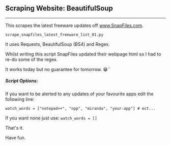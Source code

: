 
## Scraping Website: BeautifulSoup
------


This scrapes the latest freeware updates off www.SnapFiles.com.

`scrape_snapfiles_latest_freeware_list_01.py`


It uses Requests, BeautifulSoup (BS4) and Regex.

Whilst writing this script SnapFiles updated their webpage html so I had to re-do some of the regex. 

It works today but no guarantee for tomorrow. :grin:``



##### Script Options:


If you want to be alerted to any updates of your favourite apps edit the following line:

`watch_words = ["notepad++", "npp", "miranda", "your-app"] # ect...`


If you want none just use: `watch_words = []`



That's it.

Have fun.

